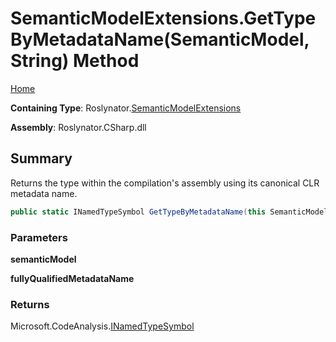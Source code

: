 # SemanticModelExtensions\.GetTypeByMetadataName\(SemanticModel, String\) Method

[Home](../../../README.md)

**Containing Type**: Roslynator\.[SemanticModelExtensions](../README.md)

**Assembly**: Roslynator\.CSharp\.dll

## Summary

Returns the type within the compilation's assembly using its canonical CLR metadata name\.

```csharp
public static INamedTypeSymbol GetTypeByMetadataName(this SemanticModel semanticModel, string fullyQualifiedMetadataName)
```

### Parameters

**semanticModel**

**fullyQualifiedMetadataName**

### Returns

Microsoft\.CodeAnalysis\.[INamedTypeSymbol](https://docs.microsoft.com/en-us/dotnet/api/microsoft.codeanalysis.inamedtypesymbol)

